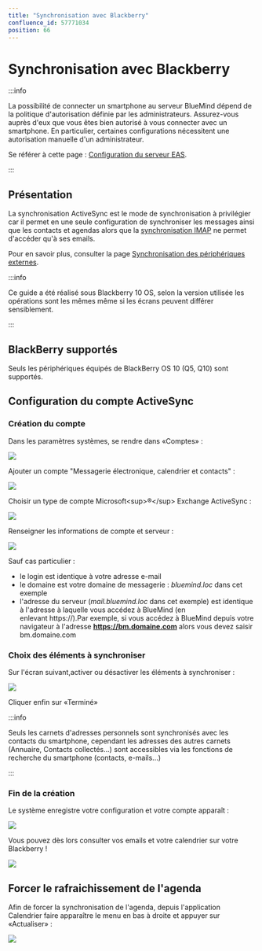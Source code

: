 ```yaml
---
title: "Synchronisation avec Blackberry"
confluence_id: 57771034
position: 66
---
```

# Synchronisation avec Blackberry


:::info

La possibilité de connecter un smartphone au serveur BlueMind dépend de la politique d'autorisation définie par les administrateurs. Assurez-vous auprès d'eux que vous êtes bien autorisé à vous connecter avec un smartphone. En particulier, certaines configurations nécessitent une autorisation manuelle d'un administrateur.

Se référer à cette page : [Configuration du serveur EAS](/Guide_de_l_administrateur/BlueMind_et_mobilité/Configuration_du_serveur_EAS/).

:::

## Présentation

La synchronisation ActiveSync est le mode de synchronisation à privilégier car il permet en une seule configuration de synchroniser les messages ainsi que les contacts et agendas alors que la [synchronisation IMAP](/Guide_de_l_utilisateur/Configuration_des_périphériques_mobiles/Synchronisation_avec_Blackberry/Synchronisation_IMAP_du_Blackberry/) ne permet d'accéder qu'à ses emails.

Pour en savoir plus, consulter la page [Synchronisation des périphériques externes](/Guide_de_l_utilisateur/Configuration_des_périphériques_mobiles/).


:::info

Ce guide a été réalisé sous Blackberry 10 OS, selon la version utilisée les opérations sont les mêmes même si les écrans peuvent différer sensiblement.

:::

## BlackBerry supportés

Seuls les périphériques équipés de BlackBerry OS 10 (Q5, Q10) sont supportés.

## Configuration du compte ActiveSync

### Création du compte

Dans les paramètres systèmes, se rendre dans «Comptes» :

![](../../../attachments/57771034/57771054.png)

Ajouter un compte "Messagerie électronique, calendrier et contacts" :

![](../../../attachments/57771034/57771053.png)

Choisir un type de compte Microsoft&lt;sup>®&lt;/sup> Exchange ActiveSync :

![](../../../attachments/57771034/57771052.png)

Renseigner les informations de compte et serveur :

![](../../../attachments/57771034/57771044.png)

Sauf cas particulier :

- le login est identique à votre adresse e-mail
- le domaine est votre domaine de messagerie : *bluemind.loc* dans cet exemple
- l'adresse du serveur (*mail.bluemind.loc* dans cet exemple) est identique à l'adresse à laquelle vous accédez à BlueMind (en enlevant https://).Par exemple, si vous accédez à BlueMind depuis votre navigateur à l'adresse **https://bm.domaine.com** alors vous devez saisir bm.domaine.com


### Choix des éléments à synchroniser

Sur l'écran suivant,activer ou désactiver les éléments à synchroniser :

![](../../../attachments/57771034/57771049.png)

Cliquer enfin sur «Terminé»


:::info

Seuls les carnets d'adresses personnels sont synchronisés avec les contacts du smartphone, cependant les adresses des autres carnets (Annuaire, Contacts collectés...) sont accessibles via les fonctions de recherche du smartphone (contacts, e-mails...)

:::

### Fin de la création

Le système enregistre votre configuration et votre compte apparaît :

![](../../../attachments/57771034/57771045.png)

Vous pouvez dès lors consulter vos emails et votre calendrier sur votre Blackberry !

![](../../../attachments/57771034/57771046.png)

## Forcer le rafraichissement de l'agenda

Afin de forcer la synchronisation de l'agenda, depuis l'application Calendrier faire apparaître le menu en bas à droite et appuyer sur «Actualiser» :

![](../../../attachments/57771034/57771036.png)


 

 

 

 

